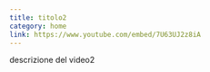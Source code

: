 ```yaml
---
title: titolo2
category: home
link: https://www.youtube.com/embed/7U63UJ2z8iA
---
```


descrizione del video2
